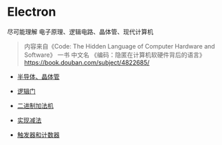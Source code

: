 # Electron

尽可能理解 电子原理、逻辑电路、晶体管、现代计算机

> 内容来自《Code: The Hidden Language of Computer Hardware and Software》 一书
> 中文名 《编码：隐匿在计算机软硬件背后的语言》
> https://book.douban.com/subject/4822685/

* [半导体、晶体管](001-semiconductor/README.md)
 
* [逻辑门](002-Logic-Gates/README.md)
 
* [二进制加法机](003-Binary-Adder/README.md)

* [实现减法](004-Binary-Subtraction/README.md)

* [触发器和计数器](005-Trigger-and-Counter/README.md)
